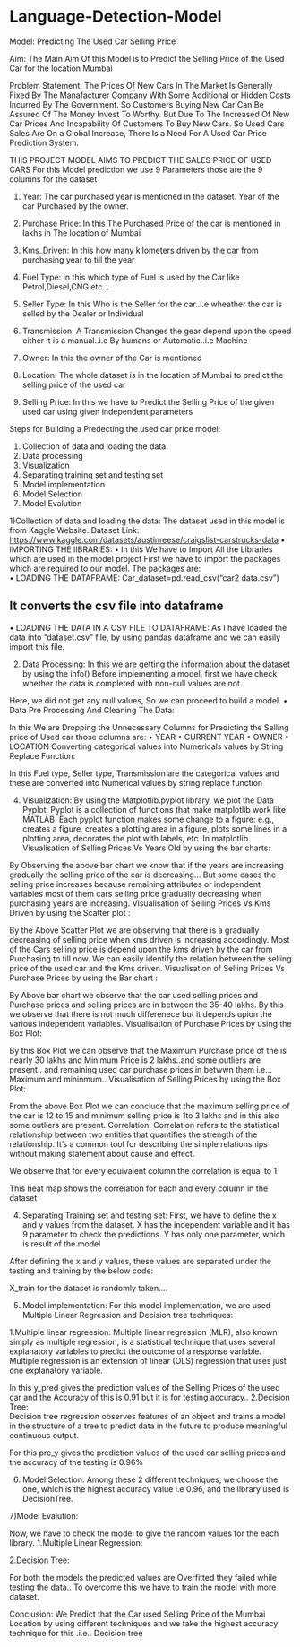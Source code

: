 # Language-Detection-Model
Model:  Predicting The Used Car Selling Price

Aim:  The Main Aim Of this Model is to Predict the Selling Price of the Used Car for the location Mumbai

Problem Statement:
The Prices Of New Cars In The Market Is Generally Fixed By The Manafacturer Company With Some Additional or Hidden Costs Incurred By The Government. So Customers Buying New Car Can Be Assured Of The Money Invest To Worthy.
But Due To The Increased Of New Car Prices And Incapability Of Customers To Buy New Cars. So Used Cars Sales Are On a Global Increase, There Is a Need For A Used Car Price Prediction System.

THIS PROJECT MODEL AIMS TO PREDICT THE SALES PRICE OF USED CARS
For this Model prediction we use 9 Parameters those are the 9 columns for the dataset

1.	Year:
The car purchased year is mentioned in the dataset. Year of the car Purchased by the owner.

2.	Purchase Price:
In this The Purchased Price of the car is mentioned in lakhs in
The location of Mumbai

3.	Kms_Driven:
In this how many kilometers driven by the car from purchasing year to till the year 

4.	Fuel Type:
In this which type of Fuel is used by the Car like Petrol,Diesel,CNG etc…

5.	Seller Type:
In this Who is the Seller for the car..i.e wheather the car is selled by the Dealer or Individual

6.	Transmission:
A Transmission Changes the gear depend upon the speed either it is a manual..i.e By humans or Automatic..i.e Machine

7.	Owner:
In this the owner of the Car is mentioned

8.	Location:
The whole dataset is in the location of Mumbai to predict the selling price of the used car

9.	Selling Price:
In this we have to Predict the Selling Price of the given used car using given independent parameters

Steps for Building a Predecting the used car price model: 
1)	Collection of data and loading the data. 
2)	Data processing 
3)	Visualization 
4)	Separating training set and testing set 
5)	Model implementation  
6)	Model Selection 
7)	Model Evalution 

1)Collection of data and loading the data: 
      The dataset used in this model is from Kaggle Website. 
Dataset Link: 
https://www.kaggle.com/datasets/austinreese/craigslist-carstrucks-data 
•	IMPORTING THE lIBRARIES:
•	In this We have to Import All the Libraries which are used in the model project
First we have to import the packages which are required to our model. The packages are:  
•	LOADING THE DATAFRAME:
Car_dataset=pd.read_csv(“car2 data.csv”)
## It converts the csv file into dataframe  

 
 
•	LOADING THE DATA IN A CSV FILE TO DATAFRAME:
As I have loaded the data into “dataset.csv” file, by using pandas dataframe and we can easily import this file. 
 
 
2) Data Processing: 
In this we are getting the information about the dataset by using the info()
      Before implementing a model, first we have check whether the data is completed with non-null values are not.  
  
 
Here, we did not get any null values, So we can proceed to build a model. 
•	Data Pre Processing And Cleaning The Data:

 
 In this We are Dropping the Unnecessary Columns for Predicting the Selling price of Used car those columns are:
•	YEAR
•	CURRENT YEAR
•	OWNER
•	LOCATION
Converting categorical values into Numericals values by String Replace Function:

 
In this Fuel type, Seller type, Transmission are the categorical values and these are converted into Numerical values by string replace function

4) Visualization:
By using the Matplotlib.pyplot library, we plot the Data  
Pyplot:
Pyplot is a collection of functions that make matplotlib work like MATLAB. Each pyplot function makes some change to a figure: e.g., creates a figure, creates a plotting area in a figure, plots some lines in a plotting area, decorates the plot with labels, etc. In matplotlib.
Visualisation of Selling Prices Vs Years Old by using the bar charts:
 
 
By Observing the above bar chart we know that if the years are increasing gradually the selling price of the car is decreasing… But some cases the selling price increases because remaining attributes or independent variables most of them cars selling price gradually decreasing when purchasing years are increasing.
Visualisation of Selling Prices Vs Kms Driven by using the Scatter plot :
 
 
By the Above Scatter Plot we are observing that there is a gradually decreasing of selling price when kms driven is increasing accordingly. Most of the Cars selling price is depend upon the kms driven by the car from Purchasing to till now. We can easily identify the relation between the selling price of the  used car and the Kms driven.
Visualisation of Selling Prices Vs Purchase Prices by using the 
Bar chart :

 
 
By Above bar chart we observe that the car used selling prices and Purchase prices and selling prices are in between the 35-40 lakhs. By this we observe that there is not much differenece but it depends upion the various independent variables.
Visualisation of Purchase Prices  by using the  Box Plot:
 
 
By this Box Plot we can observe that the Maximum Purchase price of the is nearly 30 lakhs and Minimum Price is 2 lakhs..and some outliers are present.. and remaining used car purchase prices in betwwn them i.e… Maximum and mininmum..
 Visualisation of Selling Prices  by using the  Box Plot:

 
 
From the above Box Plot we can conclude that the maximum  selling price of the car is 12 to 15 and minimum selling price is 1to 3 lakhs and in this also some outliers are present. 
Correlation: 
Correlation refers to the statistical relationship between two entities that quantifies the strength of the relationship. It’s a common tool for describing the simple relationships without making statement about cause and effect. 
  
We observe that for every equivalent column the correlation is equal to 1
  
 
  
  
This heat map shows the correlation for each and every column in the dataset	 

4) Separating Training set and testing set: 
      First, we have to define the x and y values from the dataset. 
X has the independent variable and it has 9 parameter to check the predictions. Y has only one parameter, which is result of the model 
 
 
 
After defining the x and y values, these values are separated under the testing and training by the below code: 

 
X_train for the dataset is randomly taken…. 
 
5) Model implementation: 
For this model implementation, we are used Multiple Linear Regression and Decision tree techniques: 
 
1.Multiple linear regreesion: 
Multiple linear regression (MLR), also known simply as multiple regression, is a statistical technique that uses several explanatory variables to predict the outcome of a response variable. Multiple regression is an extension of linear (OLS) regression that uses just one explanatory variable.
 
  
In this y_pred gives the prediction values of the Selling Prices of the used car and the Accuracy of this is 0.91 but it is for testing accuracy..
2.Decision Tree:  
Decision tree regression observes features of an object and trains a model in the structure of a tree to predict data in the future to produce meaningful continuous output.
 

For this pre_y gives the prediction values of the used car selling prices and the accuracy of the testing is 0.96%  

6) Model Selection: 
      Among  these 2 different techniques, we choose the one, which is the highest accuracy value i.e 0.96, and the library used is DecisionTree. 
 
 
  
7)Model Evalution: 
 
Now, we have to check the model to give the random values for the each library. 
1.Multiple Linear Regression:
   
2.Decision Tree:
 
 
For both the models the predicted values are Overfitted they failed while testing the data.. To overcome this we have to train the model with more dataset.  

Conclusion: 
We Predict  that the Car used Selling Price of the Mumbai Location by using different techniques and we take the highest accuracy technique for this .i.e.. Decision tree



